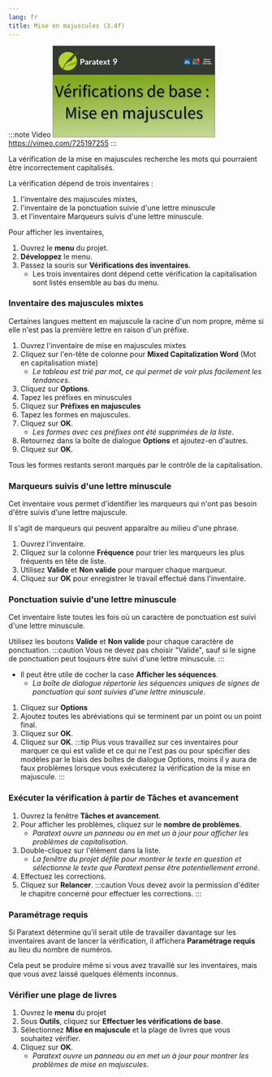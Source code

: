 ```yaml
---
lang: fr
title: Mise en majuscules (3.4f)
---
```


:::note Video
[![ ](../../media/3.4f.png)](https://vimeo.com/725197255)  
https://vimeo.com/725197255
:::

La vérification de la mise en majuscules recherche les mots qui pourraient être incorrectement capitalisés.

La vérification dépend de trois inventaires :

1.  l'inventaire des majuscules mixtes,
1.  l'inventaire de la ponctuation suivie d'une lettre minuscule
1.  et l'inventaire Marqueurs suivis d'une lettre minuscule.

Pour afficher les inventaires,

1.  Ouvrez le **menu** du projet.
1.  **Développez** le menu.
1.  Passez la souris sur **Vérifications des inventaires**.
     - Les trois inventaires dont dépend cette vérification la capitalisation sont listés ensemble au bas du menu.

### Inventaire des majuscules mixtes

Certaines langues mettent en majuscule la racine d'un nom propre, même si elle n'est pas la première lettre en raison d'un préfixe.

1.  Ouvrez l'inventaire de mise en majuscules mixtes
1.  Cliquez sur l'en-tête de colonne pour **Mixed Capitalization Word** (Mot en capitalisation mixte)  
     -  *Le tableau est trié par mot, ce qui permet de voir plus facilement les tendances*.
1.  Cliquez sur **Options**.
1.  Tapez les préfixes en minuscules
1.  Cliquez sur **Préfixes en majuscules**
1.  Tapez les formes en majuscules.
1.  Cliquez sur **OK**.  
     -  *Les formes avec ces préfixes ont été supprimées de la liste*.
1.  Retournez dans la boîte de dialogue **Options** et ajoutez-en d'autres.
1.  Cliquez sur **OK**.

Tous les formes restants seront marqués par le contrôle de la capitalisation.

### Marqueurs suivis d'une lettre minuscule

Cet inventaire vous permet d'identifier les marqueurs qui n'ont pas besoin d'être suivis d'une lettre majuscule.

Il s'agit de marqueurs qui peuvent apparaître au milieu d'une phrase.

1.  Ouvrez l'inventaire.
1.  Cliquez sur la colonne **Fréquence** pour trier les marqueurs les plus fréquents en tête de liste.
1.  Utilisez **Valide** et **Non valide** pour marquer chaque marqueur.
1.  Cliquez sur **OK** pour enregistrer le travail effectué dans l'inventaire.

### Ponctuation suivie d'une lettre minuscule

Cet inventaire liste toutes les fois où un caractère de ponctuation est suivi d'une lettre minuscule.

Utilisez les boutons **Valide** et **Non valide** pour chaque caractère de ponctuation.
:::caution
Vous ne devez pas choisir "Valide", sauf si le signe de ponctuation peut toujours être suivi d'une lettre minuscule.
:::

-  Il peut être utile de cocher la case **Afficher les séquences**.  
     -  *La boîte de dialogue répertorie les séquences uniques de signes de ponctuation qui sont suivies d'une lettre minuscule*.

1.  Cliquez sur **Options**
1.  Ajoutez toutes les abréviations qui se terminent par un point ou un point final.
1.  Cliquez sur **OK**.
1.  Cliquez sur **OK**.
:::tip
Plus vous travaillez sur ces inventaires pour marquer ce qui est valide et ce qui ne l'est pas ou pour spécifier des modèles par le biais des boîtes de dialogue Options, moins il y aura de faux problèmes lorsque vous exécuterez la vérification de la mise en majuscule.
:::

### Exécuter la vérification à partir de Tâches et avancement

1.  Ouvrez la fenêtre **Tâches et avancement**.
1.  Pour afficher les problèmes, cliquez sur le **nombre de problèmes**.
     -  *Paratext ouvre un panneau ou en met un à jour pour afficher les problèmes de capitalisation*.
1.  Double-cliquez sur l'élément dans la liste.
     -  *La fenêtre du projet défile pour montrer le texte en question et sélectionne le texte que Paratext pense être potentiellement erroné*.
1.  Effectuez les corrections.
1.  Cliquez sur **Relancer**.
:::caution
Vous devez avoir la permission d'éditer le chapitre concerné pour effectuer les corrections.
:::
### Paramétrage requis

Si Paratext détermine qu'il serait utile de travailler davantage sur les inventaires avant de lancer la vérification, il affichera **Paramétrage requis** au lieu du nombre de numéros.

Cela peut se produire même si vous avez travaillé sur les inventaires, mais que vous avez laissé quelques éléments inconnus.

### Vérifier une plage de livres

1.  Ouvrez le **menu** du projet
1.  Sous **Outils**, cliquez sur **Effectuer les vérifications de base**.
1.  Sélectionnez **Mise en majuscule** et la plage de livres que vous souhaitez vérifier.
1.  Cliquez sur **OK**.
     -  *Paratext ouvre un panneau ou en met un à jour pour montrer les problèmes de mise en majuscules*.

